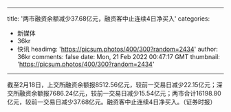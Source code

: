 
---
title: '两市融资余额减少37.68亿元，融资客中止连续4日净买入'
categories: 
 - 新媒体
 - 36kr
 - 快讯
headimg: 'https://picsum.photos/400/300?random=2434'
author: 36kr
comments: false
date: Mon, 21 Feb 2022 00:47:17 GMT
thumbnail: 'https://picsum.photos/400/300?random=2434'
---

<div>   
截至2月18日，上交所融资余额报8512.56亿元，较前一交易日减少22.15亿元；深交所融资余额报7686.24亿元，较前一交易日减少15.54亿元；两市合计16198.80亿元，较前一交易日减少37.68亿元。融资客中止连续4日净买入。（证券时报）  
</div>
            
